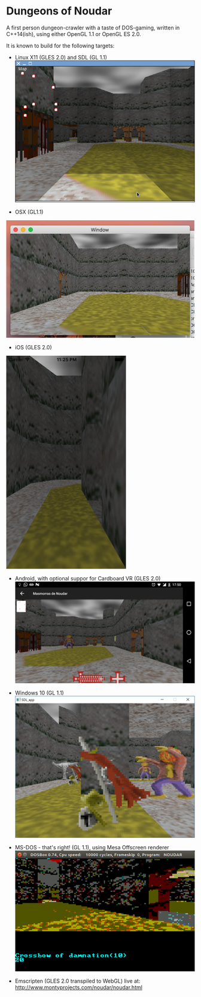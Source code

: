 # Dungeons of Noudar
A first person dungeon-crawler with a taste of DOS-gaming, written in C++14(ish), using either OpenGL 1.1 or OpenGL ES 2.0.

It is known to build for the following targets:

- Linux X11 (GLES 2.0) and SDL (GL 1.1)
![ ](/screenshot_x11.png?raw=true)

- OSX (GL1.1)

![ ](/screenshot_osx.jpg?raw=true)

- iOS (GLES 2.0)

![ ](/screenshot_ios.png?raw=true)

- Android, with optional suppor for Cardboard VR (GLES 2.0)
![ ](/screenshot_android.png?raw=true)

- Windows 10 (GL 1.1)
![ ](/screenshot_win32.png?raw=true)

- MS-DOS - that's right! (GL 1.1), using Mesa Offscreen renderer
![ ](/screenshot_DOS.png?raw=true)

- Emscripten (GLES 2.0 transpiled to WebGL)
live at: http://www.montyprojects.com/noudar/noudar.html



